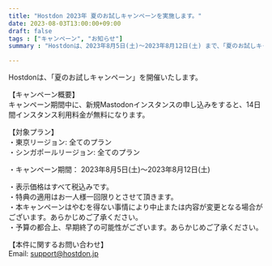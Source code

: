 ```yaml
---
title: "Hostdon 2023年 夏のお試しキャンペーンを実施します。"
date: 2023-08-03T13:00:00+09:00
draft: false
tags : ["キャンペーン", "お知らせ"]
summary : "Hostdonは、2023年8月5日(土)～2023年8月12日(土) まで、「夏のお試しキャンペーン」を開催いたします。  "

---
```


Hostdonは、「夏のお試しキャンペーン」を開催いたします。  
  
【キャンペーン概要】    
キャンペーン期間中に、新規Mastodonインスタンスの申し込みをすると、14日間インスタンス利用料金が無料になります。  
  
【対象プラン】  
・東京リージョン:  全てのプラン  
・シンガポールリージョン:  全てのプラン
  
・キャンペーン期間： 2023年8月5日(土)～2023年8月12日(土)  
  
・表示価格はすべて税込みです。  
・特典の適用はお一人様一回限りとさせて頂きます。  
・本キャンペーンはやむを得ない事情により中止または内容が変更となる場合がございます。あらかじめご了承ください。  
・予算の都合上、早期終了の可能性がございます。あらかじめご了承ください。  
  
【本件に関するお問い合わせ】  
Email: support@hostdon.jp